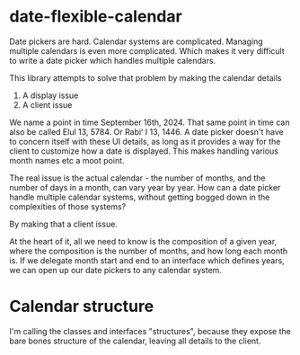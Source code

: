 # date-flexible-calendar

Date pickers are hard. Calendar systems are complicated. Managing multiple calendars
is even more complicated. Which makes it very difficult to write a date picker which
handles multiple calendars.

This library attempts to solve that problem by making the calendar details
1. A display issue
2. A client issue

We name a point in time September 16th, 2024. That same point in time can also be called
Elul 13, 5784. Or Rabiʻ I 13, 1446. A date picker doesn't have to concern itself with these
UI details, as long as it provides a way for the client to customize how a date is displayed.
This makes handling various month names etc a moot point.

The real issue is the actual calendar - the number of months, and the number of days in a
month, can vary year by year. How can a date picker handle multiple calendar systems, without
getting bogged down in the complexities of those systems?

By making that a client issue.

At the heart of it, all we need to know is the composition of a given year, where the composition
is the number of months, and how long each month is. If we delegate month start and end to an
interface which defines years, we can open up our date pickers to any calendar system.

# Calendar structure

I'm calling the classes and interfaces "structures", because they expose the bare bones
structure of the calendar, leaving all details to the client.